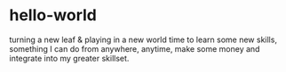 # hello-world
turning a new leaf &amp; playing in a new world
time to learn some new skills, something I can do from anywhere, anytime, make some money and integrate into my greater skillset.
